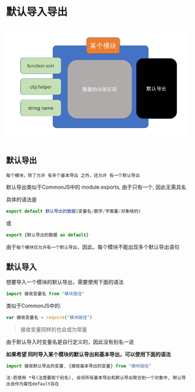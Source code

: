 # 默认导入导出

![](assets/2019-12-03-17-00-44.png)

## 默认导出

`每个模块，除了允许 有多个基本导出 之外，还允许 有一个默认导出`

默认导出类似于CommonJS中的 module.exports, 由于只有一个, 因此无需具名

具体的语法是

```js
export default 默认导出的数据(变量名/数字/字面量/对象啥的)
```

或

```js
export {默认导出的数据 as default}
```

由于`每个模块仅允许有一个默认导出`，因此，每个模块不能出现多个默认导出语句


## 默认导入

想要导入一个模块的默认导出，需要使用下面的语法

```js
import 接收变量名 from "模块路径"
```

类似于CommonJS中的: 
```js
var 接收变量名 = require("模块路径")
```

> 接收变量同样的也会成为常量

由于默认导入时变量名是自行定义的，因此没有别名一说

**如果希望 同时导入某个模块的默认导出和基本导出，可以使用下面的语法**

```js
import 接收默认导出的变量, {接收基本导出的变量} from "模块路径"
```

`注:若使用 *号(注意要取个别名), 会将所有基本导出和默认导出聚合到一个对象中, 默认导出会作为属性default存在`